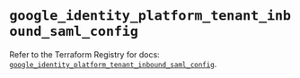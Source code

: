 # `google_identity_platform_tenant_inbound_saml_config`

Refer to the Terraform Registry for docs: [`google_identity_platform_tenant_inbound_saml_config`](https://registry.terraform.io/providers/hashicorp/google-beta/6.14.0/docs/resources/google_identity_platform_tenant_inbound_saml_config).
